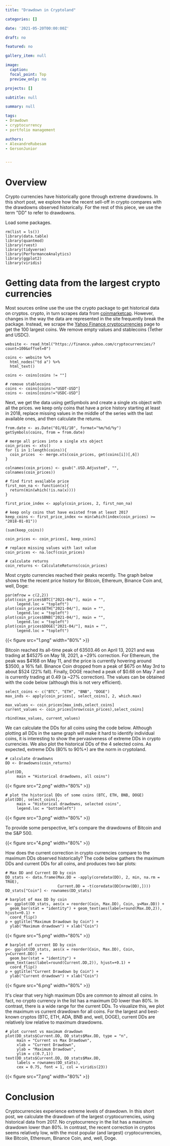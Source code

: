 ```yaml
---
title: "Drawdown in Cryptoland"

categories: []

date: '2021-05-20T00:00:00Z' 

draft: no

featured: no

gallery_item: null

image:
  caption: 
  focal_point: Top
  preview_only: no

projects: []

subtitle: null

summary: null

tags: 
- Drawdown
- cryptocurrency
- portfolio management

authors:
- AlexandreRubesam
- GersonJunior


---
```


# Overview
Crypto currencies have historically gone through extreme drawdowns. In this short post, we explore how the recent sell-off in crypto compares with the drawdowns observed historically. For the rest of this piece, we use the term "DD" to refer to drawdowns.

Load some packages.

    rm(list = ls())
    library(data.table)
    library(quantmod)
    library(rvest)
    library(tidyverse)
    library(PerformanceAnalytics)
    library(ggplot2)
    library(viridis)


# Getting data from the largest crypto currencies
Most sources online use the use the crypto package to get historical data on cryptos. crypto, in turn scrapes data from [coinmarketcap](https://coinmarketcap.com/coins/). However, changes in the way the data are represented in the site frequently break the package. Instead, we scrape the [Yahoo Finance cryptocurrencies](https://finance.yahoo.com/cryptocurrencies/?count=25&offset=0) page to get the 100 largest coins. We remove empty values and stablecoins (Tether and USDC).

    website <- read_html("https://finance.yahoo.com/cryptocurrencies/?count=100&offset=0")
    
    coins <- website %>% 
      html_nodes("td a") %>% 
      html_text()
    
    coins <- coins[coins != ""]
    
    # remove stablecoins
    coins <- coins[coins!="USDT-USD"]
    coins <- coins[coins!="USDC-USD"]


Next, we get the data using getSymbols and create a single xts object with all the prices. we keep only coins that have a price history starting at least in 2018, replace missing values in the middle of the series with the last available ones, and then calculate the returns.
    
    
    from.date <- as.Date("01/01/10", format="%m/%d/%y")
    getSymbols(coins, from = from.date)
    
    # merge all prices into a single xts object
    coin_prices <- xts()
    for (i in 1:length(coins)){
      coin_prices  <- merge.xts(coin_prices, get(coins[i])[,6])
    }
    
    colnames(coin_prices) <- gsub(".USD.Adjusted", "", colnames(coin_prices))
    
    # find first available price
    first_non_na <- function(x){
      return(min(which(!is.na(x))))
    }
    
    first_price_index <- apply(coin_prices, 2, first_non_na)
    
    # keep only coins that have existed from at least 2017
    keep_coins <- first_price_index <= min(which(index(coin_prices) >= "2018-01-01"))
    
    (sum(keep_coins))

    coin_prices <- coin_prices[, keep_coins]
    
    # replace missing values with last value
    coin_prices <- na.locf(coin_prices)
    
    # calculate returns
    coin_returns <- CalculateReturns(coin_prices)

Most crypto currencies reached their peaks recently. The graph below shows the the recent price history for Bitcoin, Ethereum, Binance Coin and, well, Doge:

    par(mfrow = c(2,2))
    plot(coin_prices$BTC["2021-04/"], main = "", 
         legend.loc = "topleft")
    plot(coin_prices$ETH["2021-04/"], main = "",
         legend.loc = "topleft")
    plot(coin_prices$BNB["2021-04/"], main = "", 
         legend.loc = "topleft")
    plot(coin_prices$DOGE["2021-04/"], main = "",
         legend.loc = "topleft")
         
{{< figure src="1.png" width="80%" >}}

Bitcoin reached its all-time peak of 63503.46  on April 13, 2021 and was trading at $45275 on May 18, 2021, a ~29% correction. For Ethereum, the peak was $4168 on May 11, and the price is currently hovering around $3500, a 16% fall. Binance Coin dropped from a peak of $675 on May 3rd to about $524 (22% fall). Finally, DOGE reached a peak of $0.68 on May 7 and is currently trading at 0.49 (a ~27% correction). The values can be obtained with the code below (although this is not very efficient).

    select_coins <- c("BTC", "ETH", "BNB", "DOGE")
    max_inds <- apply(coin_prices[, select_coins], 2, which.max)
    
    max_values <- coin_prices[max_inds,select_coins]
    current_values <- coin_prices[nrow(coin_prices),select_coins]
    
    rbind(max_values, current_values)

We can calculate the DDs for all coins using the code below. Although plotting all DDs in the same graph will make it hard to identify individual coins, it is interesting to show the pervasiveness of extreme DDs in crypto currencies. We also plot the historical DDs of the 4 selected coins. As expected, extreme DDs (80% to 90%+) are the norm in cryptoland.

    # calculate drawdowns
    DD <- Drawdowns(coin_returns)
    
    plot(DD,
         main = "Historical drawdowns, all coins")
 
{{< figure src="2.png" width="80%" >}}
        
    # plot the historical DDs of some coins (BTC, ETH, BNB, DOGE)
    plot(DD[, select_coins],
         main = "Historical drawdowns, selected coins", 
         legend.loc = "bottomleft")
         
{{< figure src="3.png" width="80%" >}}

To provide some perspective, let's compare the drawdowns of Bitcoin and the S&P 500.

{{< figure src="4.png" width="80%" >}}

How does the current correction in crypto currencies compare to the maximum DDs observed historically? The code below gathers the maximum DDs and current DDs for all coins, and produces two bar plots:

    # Max DD and Current DD by coin
    DD_stats <- data.frame(Max.DD = -apply(coredata(DD), 2, min, na.rm = TRUE), 
                           Current.DD = -t(coredata(DD[nrow(DD),])))
    DD_stats["Coin"] <- rownames(DD_stats)
    
    # barplot of max DD by coin
    p<- ggplot(DD_stats, aes(x = reorder(Coin, Max.DD), Coin, y=Max.DD)) + 
      geom_bar(stat = "identity") + geom_text(aes(label=round(Max.DD,2)), hjust=+0.1) + 
      coord_flip()
    p + ggtitle("Maximum Drawdown by Coin") +
      ylab("Maximum drawdown") + xlab("Coin")
    
{{< figure src="5.png" width="80%" >}}

    # barplot of current DD by coin
    p<- ggplot(DD_stats, aes(x = reorder(Coin, Max.DD), Coin, y=Current.DD)) + 
      geom_bar(stat = "identity") + geom_text(aes(label=round(Current.DD,2)), hjust=+0.1) + 
      coord_flip()
    p + ggtitle("Current Drawdown by Coin") +
      ylab("Current drawdown") + xlab("Coin")

{{< figure src="6.png" width="80%" >}}

It's clear that very high maximum DDs are common to almost all coins. In fact, no crypto currency in the list has a maximum DD lower than 80%. In contrast, there is a wide range for the current DDs. To visualize this, we plot the maximum vs current drawdown for all coins. For the largest and best-known cryptos (BTC, ETH, ADA, BNB and, well, DOGE), current DDs are relatively low relative to maximum drawdowns.

    # plot current vs maximum drawdown
    plot(DD_stats$Current.DD, DD_stats$Max.DD, type = "n", 
         main = "Current vs Max Drawdown",
         xlab = "Current Drawdown", 
         ylab = "Maximum Drawdown", 
         ylim = c(0.7,1))
    text(DD_stats$Current.DD, DD_stats$Max.DD,
         labels = rownames(DD_stats), 
         cex = 0.75, font = 1, col = viridis(23))
{{< figure src="7.png" width="80%" >}}

# Conclusion
Cryptocurrencies experience extreme levels of drawdown. In this short post, we calculate the drawdown of the largest cryptocurrencies, using historical data from 2017. No cryptocurrency in the list has a maximum drawdown lower than 80%. In contrast, the recent correction in cryptos seems relatively low, with the most popular (and largest) cryptocurrencies, like Bitcoin, Ethereum, Binance Coin, and, well, Doge.     
